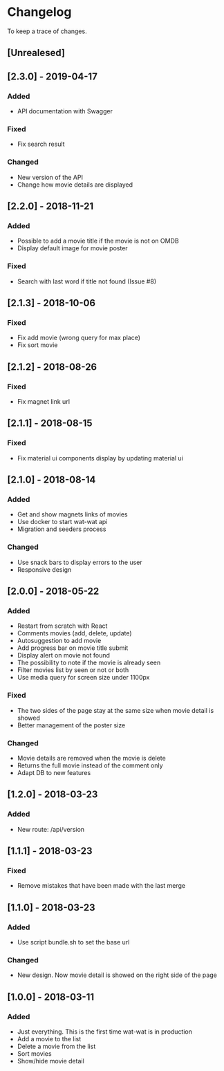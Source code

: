 # Changelog
To keep a trace of changes.


## [Unrealesed]

## [2.3.0] - 2019-04-17
### Added
+ API documentation with Swagger

### Fixed
+ Fix search result

### Changed
+ New version of the API
+ Change how movie details are displayed

## [2.2.0] - 2018-11-21
### Added
+ Possible to add a movie title if the movie is not on OMDB
+ Display default image for movie poster

### Fixed
+ Search with last word if title not found (Issue #8)

## [2.1.3] - 2018-10-06
### Fixed
+ Fix add movie (wrong query for max place)
+ Fix sort movie

## [2.1.2] - 2018-08-26
### Fixed
+ Fix magnet link url

## [2.1.1] - 2018-08-15
### Fixed
+ Fix material ui components display by updating material ui

## [2.1.0] - 2018-08-14
### Added
+ Get and show magnets links of movies
+ Use docker to start wat-wat api
+ Migration and seeders process

### Changed
+ Use snack bars to display errors to the user
+ Responsive design

## [2.0.0] - 2018-05-22
### Added
+ Restart from scratch with React
+ Comments movies (add, delete, update)
+ Autosuggestion to add movie
+ Add progress bar on movie title submit
+ Display alert on movie not found
+ The possibility to note if the movie is already seen
+ Filter movies list by seen or not or both
+ Use media query for screen size under 1100px

### Fixed
+ The two sides of the page stay at the same size when movie detail is showed
+ Better management of the poster size

### Changed
+ Movie details are removed when the movie is delete
+ Returns the full movie instead of the comment only
+ Adapt DB to new features

## [1.2.0] - 2018-03-23
### Added
+ New route: /api/version


## [1.1.1] - 2018-03-23
### Fixed
+ Remove mistakes that have been made with the last merge


## [1.1.0] - 2018-03-23
### Added
+ Use script bundle.sh to set the base url

### Changed
+ New design. Now movie detail is showed on the right side of the page


## [1.0.0] - 2018-03-11
### Added
+ Just everything. This is the first time wat-wat is in production
+ Add a movie to the list
+ Delete a movie from the list
+ Sort movies
+ Show/hide movie detail
